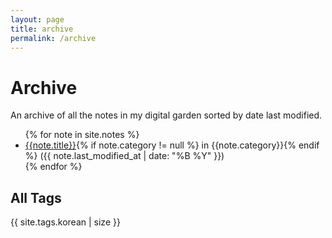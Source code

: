 ```yaml
---
layout: page
title: archive
permalink: /archive
---
```


<h1>Archive</h1>

An archive of all the notes in my digital garden sorted by date last modified.

<ul class="archive">
{% for note in site.notes %}
<li><a href="{{ note.url }}{%- if site.use_html_extension -%}.html{%- endif -%}" class="internal-link">{{note.title}}</a>{% if note.category != null %} in {{note.category}}{% endif %} <span>({{ note.last_modified_at | date: "%B %Y" }})</span></li>
{% endfor %}
</ul>

<h2>All Tags</h2>
{{ site.tags.korean | size }}


<style>
  .wrapper {
    max-width: 58em;
  }
</style>